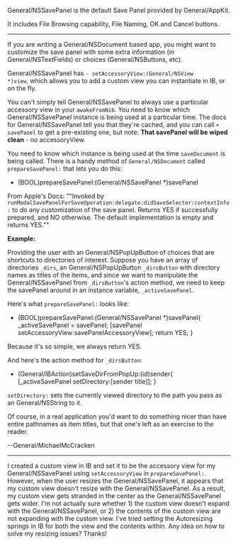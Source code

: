 General/NSSavePanel is the default Save Panel provided by General/AppKit.

It includes File Browsing capability, File Naming, OK and Cancel buttons.

----

If you are writing a General/NSDocument based app, you might want to customize the save panel with some extra information (in General/NSTextFields) or choices (General/NSButtons, etc).

General/NSSavePanel has <code>- setAccessoryView:(General/NSView *)view</code>, which allows you to add a custom view you can instantiate in IB, or on the fly. 

You can't simply tell General/NSSavePanel to always use a particular accessory view in your <code>awakeFromNib</code>. You need to know which General/NSSavePanel instance is being used at a particular time. The docs for General/NSSavePanel tell you that they're cached, and you can call <code>+ savePanel</code> to get a pre-existing one, but note: **That savePanel will be wiped clean** - no accessoryView.

You need to know which instance is being used at the time <code>saveDocument</code> is being called. There is a handy method of <code>General/NSDocument</code> called <code>prepareSavePanel:</code> that lets you do this:
    
- (BOOL)prepareSavePanel:(General/NSSavePanel *)savePanel

From Apple's Docs:
""Invoked by <code>runModalSavePanelForSaveOperation:delegate:didSaveSelector:contextInfo:</code> to do any customization of the save panel. Returns YES if successfully prepared, and NO otherwise. The default implementation is empty and returns YES.""

**Example:**

Providing the user with an General/NSPopUpButton of choices that are shortcuts to directories of interest. Suppose you have an array of directories <code>_dirs</code>, an General/NSPopUpButton <code>_dirsButton</code> with directory names as titles of the items, and since we want to manipulate the General/NSSavePanel from <code>_dirsButton</code>'s action method, we need to keep the savePanel around in an instance variable, <code>_activeSavePanel</code>.

Here's what <code>prepareSavePanel:</code> looks like:
    
- (BOOL)prepareSavePanel:(General/NSSavePanel *)savePanel{
    _activeSavePanel = savePanel;
    [savePanel setAccessoryView:savePanelAccessoryView];
    return YES;
}

Because it's so simple, we always return YES.

And here's the action method for <code>_dirsButton</code>:
    
- (General/IBAction)setSaveDirFromPopUp:(id)sender{    
    [_activeSavePanel setDirectory:[sender title]];
}

<code>setDirectory:</code> sets the currently viewed directory to the path you pass as an General/NSString to it. 

Of course, in a real application you'd want to do something nicer than have entire pathnames as item titles, but that one's left as an exercise to the reader.

--General/MichaelMcCracken

----
I created a custom view in IB and set it to be the accessory view for my General/NSSavePanel using <code>setAccessoryView</code> in <code>prepareSavePanel:</code>. However, when the user resizes the General/NSSavePanel, it appears that my custom view doesn't resize with the General/NSSavePanel. As a result, my custom view gets stranded in the center as the General/NSSavePanel gets wider. I'm not actually sure whether 1) the custom view doesn't expand with the General/NSSavePanel, or 2) the contents of the custom view are not expanding with the custom view. I've tried setting the Autoresizing springs in IB for both the view and the contents within. Any idea on how to solve my resizing issues? Thanks!